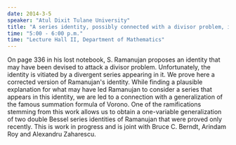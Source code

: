 ```yaml
---
date: 2014-3-5
speaker: "Atul Dixit Tulane University"
title: "A series identity, possibly connected with a divisor problem, in Ramanujan's Lost Notebook"
time: "5:00 - 6:00 p.m." 
time: "Lecture Hall II, Department of Mathematics"
---
```

On page 336 in his lost notebook, S. Ramanujan proposes an identity that may have been devised to attack a divisor problem. Unfortunately, the identity is vitiated by a divergent series appearing in it. We prove here a corrected version of Ramanujan's identity. While finding a plausible explanation for what may have led Ramanujan to consider a series that appears in this identity, we are led to a connection with a generalization of the famous summation formula of Vorono. One of the ramifications stemming from this work allows us to obtain a one-variable generalization of two double Bessel series identities of Ramanujan that were proved only recently. This is work in progress and is joint with Bruce C. Berndt, Arindam Roy and Alexandru Zaharescu.
